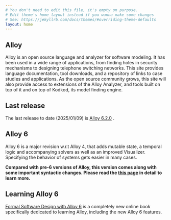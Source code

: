 ```yaml
---
# You don't need to edit this file, it's empty on purpose.
# Edit theme's home layout instead if you wanna make some changes
# See: https://jekyllrb.com/docs/themes/#overriding-theme-defaults
layout: home
---
```


## Alloy

Alloy is an open source language and analyzer for software modeling. It has been used in a wide range of applications, from finding holes in security mechanisms to designing telephone switching networks. This site provides language documentation, tool downloads, and a repository of links to case studies and applications. As the open source community grows, this site will also provide access to extensions of the Alloy Analyzer, and tools built on top of it and on top of Kodkod, its model finding engine.

## Last release

The last release to date (2025/01/09) is [Alloy 6.2.0](https://alloytools.org/download.html) .

## Alloy 6

Alloy 6 is a major revision w.r.t Alloy 4, that adds mutable state, a temporal logic and accompanying solvers as well as an improved Visualizer. Specifying the behavior of systems gets easier in many cases. 

**Compared with pre-6 versions of Alloy, this version comes along with some important syntactic changes. Please read the [this page](alloy6.html) in detail to learn more.** 

## Learning Alloy 6

[Formal Software Design with Alloy 6](https://haslab.github.io/formal-software-design/) is a completely new online book specifically dedicated to learning Alloy, including the new Alloy 6 features.

<div style="display:none">SHA for JDEPLOY 10386f1b4531f26c1b97138791151464bb6f66b5a1301438db9f29437d0d236d</div>

